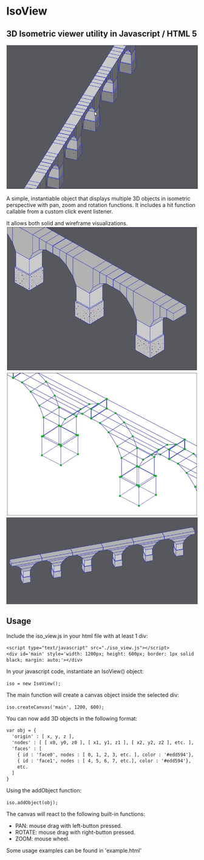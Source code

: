 # IsoView
## 3D Isometric viewer utility in Javascript / HTML 5

![Screenshot](bridge2.gif)

A simple, instantiable object that displays multiple 3D objects in isometric perspective with pan, zoom and rotation functions. It includes a hit function callable from a custom click event listener.

It allows both solid and wireframe visualizations.
![Screenshot](screenshot5.JPG)
![Screenshot](screenshot2.JPG)
![Screenshot](screenshot4.JPG)

## Usage
Include the iso_view.js in your html file with at least 1 div:

```
<script type="text/javascript" src="./iso_view.js"></script>
<div id='main' style='width: 1200px; height: 600px; border: 1px solid black; margin: auto;'></div>
```

In your javascript code, instantiate an IsoView() object:

`iso = new IsoView();`

The main function will create a canvas object inside the selected div:

`iso.createCanvas('main', 1200, 600);`

You can now add 3D objects in the following format:

```
var obj = {
  'origin' : [ x, y, z ],
  'nodes' : [ [ x0, y0, z0 ], [ x1, y1, z1 ], [ x2, y2, z2 ], etc. ],
  'faces' : [
    { id : 'face0', nodes : [ 0, 1, 2, 3, etc. ], color : '#edd594'},
    { id : 'face1', nodes : [ 4, 5, 6, 7, etc.], color : '#edd594'},
    etc.
  ]
}
```
 
 Using the addObject function:
 
 `iso.addObject(obj);`
  
 The canvas will react to the following built-in functions:
 - PAN: mouse drag with left-button pressed.
 - ROTATE: mouse drag with right-button pressed.
 - ZOOM: mouse wheel.
 
 Some usage examples can be found in 'example.html'
